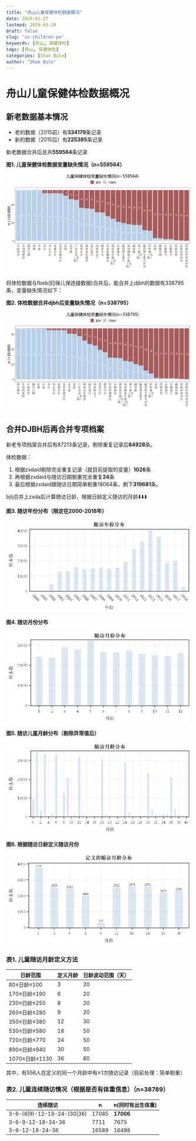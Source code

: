 ```yaml
---
title: "舟山儿童保健体检数据概况"
date: 2019-03-27
lastmod: 2019-03-28
draft: false
slug: "zs-children-pe"
keywords: [舟山, 保健体检]
tags: [舟山, 保健体检]
categories: [Shao Bule]
author: "Shao Bule"
---
```


# 舟山儿童保健体检数据概况

## 新老数据基本情况

- 老的数据（2015前）有**334179**条记录
- 新的数据（2015后）有**225385**条记录

新老数据合并后总共**559564**条记录

**图1. 儿童保健体检数据变量缺失情况（n=559564）**

![bjtj_missing_var](https://raw.githubusercontent.com/Takdrift/pic-repo/master/bjtj_missing_var.png)

将体检数据与fbeb(妇保儿保连接数据)合并后，能合并上djbh的数据有338795条，变量缺失情况如下：

**图2. 体检数据合并djbh后变量缺失情况（n=338795）**

![djbh_bjtj_missing_var](https://raw.githubusercontent.com/Takdrift/pic-repo/master/djbh_bjtj_missing_var.png)

## 合并DJBH后再合并专项档案

新老专项档案合并后有87213条记录，剔除重复记录后**84928**条。

体检数据：

1. 根据zxdaid剔除完全重复记录（就目前提取的变量）**1026**条
2. 再根据zxdaid与随访日期剔重完全重复**24**条
3. 最后根据zxdaid跟随访日期简单剔重18064条，剩下**319681**条。

bjtj合并上zxda后计算随访日龄，根据日龄定义随访的月龄:arrow_down::arrow_down::arrow_down:

**图3. 随访年份分布（限定在2000-2018年）**

![sf_year](https://raw.githubusercontent.com/Takdrift/pic-repo/master/sf_year.png)

**图4. 随访月份分布**

![sf_month](https://raw.githubusercontent.com/Takdrift/pic-repo/master/sf_month.png)

**图5. 随访儿童月龄分布（剔除异常值后）**

![sf_age](https://raw.githubusercontent.com/Takdrift/pic-repo/master/sf_age.png)

**图6. 根据随访日龄定义随访月份**

![sf_age_def](https://raw.githubusercontent.com/Takdrift/pic-repo/master/sf_age_def.png)

### 表1. 儿童随访月龄定义方法

| 日龄范围       | 定义月龄 | 日龄波动范围（天） |
| -------------- | -------- | ------------------ |
| 80≤日龄≤100    | 3        | 20                 |
| 170≤日龄≤190   | 6        | 20                 |
| 230≤日龄≤250   | 8        | 20                 |
| 260≤日龄≤280   | 9        | 20                 |
| 350≤日龄≤380   | 12       | 30                 |
| 530≤日龄≤580   | 18       | 50                 |
| 720≤日龄≤770   | 24       | 50                 |
| 890≤日龄≤940   | 30       | 50                 |
| 1070≤日龄≤1130 | 36       | 60                 |

其中，有556人在定义的同一个月龄中有≥1次随访记录（目前处理：简单剔重）

### 表2. 儿童连续随访情况（根据是否有体重信息）（n=38789）

| 连续随访                     | n     | n(同时有出生体重) |
| ---------------------------- | ----- | ----------------- |
| 3-6-(8\|9)-12-18-24-(30\|36) | 17085 | **17006**         |
| 3-6-9-12-18-24-36            | 7711  | 7675              |
| 3-6-12-18-24-36              | 16589 | 16498             |

